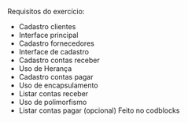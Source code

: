 Requisitos do exercício:

- Cadastro clientes          
- Interface principal         
- Cadastro fornecedores       
- Interface de cadastro       
- Cadastro contas receber    
- Uso de Herança             
- Cadastro contas pagar     
- Uso de encapsulamento       
- Listar contas receber     
- Uso de polimorfismo        
- Listar contas pagar (opcional)
Feito no codblocks                  
